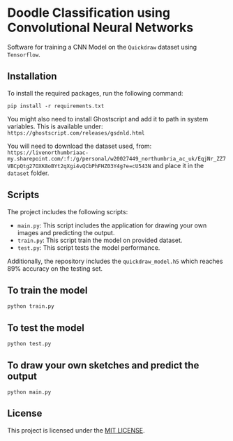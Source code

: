 # Doodle Classification using Convolutional Neural Networks

Software for training a CNN Model on the `Quickdraw` dataset using `Tensorflow`. 

## Installation

To install the required packages, run the following command:

```
pip install -r requirements.txt
```

You might also need to install Ghostscript and add it to path in system variables. This is available under:
`https://ghostscript.com/releases/gsdnld.html`

You will need to download the dataset used, from:
`https://livenorthumbriaac-my.sharepoint.com/:f:/g/personal/w20027449_northumbria_ac_uk/EqjNr_ZZ7VBCpQtg27OXK8oBYt2qXgi4vQCbPhFHZ03Y4g?e=cU543N`
and place it in the `dataset` folder.

## Scripts

The project includes the following scripts:

- `main.py`: This script includes the application for drawing your own images and predicting the output.
- `train.py`: This script train the model on provided dataset.
- `test.py`: This script tests the model performance.

Additionally, the repository includes the `quickdraw_model.h5` which reaches 89% accuracy on the testing set.


## To train the model
```
python train.py
```

## To test the model
```
python test.py
```

## To draw your own sketches and predict the output
```
python main.py
```

## License

This project is licensed under the [MIT LICENSE](LICENSE).
